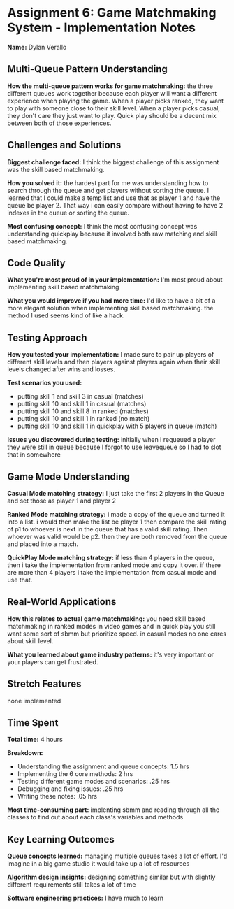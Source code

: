 # Assignment 6: Game Matchmaking System - Implementation Notes

**Name:** Dylan Verallo

## Multi-Queue Pattern Understanding

**How the multi-queue pattern works for game matchmaking:**
the three different queues work together because each player will want a different experience when playing the game. When a player picks ranked, they want to play with someone close to their skill level. When a player picks casual, they don't care they just want to play. Quick play should be a decent mix between both of those experiences.

## Challenges and Solutions

**Biggest challenge faced:**
I think the biggest challenge of this assignment was the skill based matchmaking.

**How you solved it:**
the hardest part for me was understanding how to search through the queue and get players without sorting the queue. I learned that I could make a temp list and use that as player 1 and have the queue be player 2. That way i can easily compare without having to have 2 indexes in the queue or sorting the queue.

**Most confusing concept:**
I think the most confusing concept was understanding quickplay because it involved both raw matching and skill based matchmaking.

## Code Quality

**What you're most proud of in your implementation:**
I'm most proud about implementing skill based matchmaking

**What you would improve if you had more time:**
I'd like to have a bit of a more elegant solution when implementing skill based matchmaking. the method I used seems kind of like a hack.

## Testing Approach

**How you tested your implementation:**
I made sure to pair up players of different skill levels and then players against players again when their skill levels changed after wins and losses.

**Test scenarios you used:**
- putting skill 1 and skill 3 in casual (matches)
- putting skill 10 and skill 1 in casual (matches)
- putting skill 10 and skill 8 in ranked (matches)
- putting skill 10 and skill 1 in ranked (no match)
- putting skill 10 and skill 1 in quickplay with 5 players in queue (match)

**Issues you discovered during testing:**
initially when i requeued a player they were still in queue because I forgot to use leavequeue so I had to slot that in somewhere

## Game Mode Understanding

**Casual Mode matching strategy:**
I just take the first 2 players in the Queue and set those as player 1 and player 2

**Ranked Mode matching strategy:**
i made a copy of the queue and turned it into a list. i would then make the list be player 1 then compare the skill rating of p1 to whoever is next in the queue that has a valid skill rating. Then whoever was valid would be p2. then they are both removed from the queue and placed into a match.

**QuickPlay Mode matching strategy:**
if less than 4 players in the queue, then i take the implementation from ranked mode and copy it over. if there are more than 4 players i take the implementation from casual mode and use that.

## Real-World Applications

**How this relates to actual game matchmaking:**
you need skill based matchmaking in ranked modes in video games and in quick play you still want some sort of sbmm  but prioritize speed. in casual modes no one cares about skill level.

**What you learned about game industry patterns:**
it's very important or your players can get frustrated.

## Stretch Features

none implemented

## Time Spent

**Total time:** 4 hours

**Breakdown:**

- Understanding the assignment and queue concepts: 1.5 hrs
- Implementing the 6 core methods: 2 hrs
- Testing different game modes and scenarios: .25 hrs
- Debugging and fixing issues: .25 hrs
- Writing these notes: .05 hrs

**Most time-consuming part:** implenting sbmm and reading through all the classes to find out about each class's variables and methods

## Key Learning Outcomes

**Queue concepts learned:**
managing multiple queues takes a lot of effort. I'd imagine in a big game studio it would take up a lot of resources

**Algorithm design insights:**
designing something similar but with slightly different requirements still takes a lot of time

**Software engineering practices:**
I have much to learn
